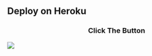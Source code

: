 
## Deploy on Heroku
<h3 align="center">Click The Button</h3>
<a href="https://dashboard.heroku.com/new?button-url=https%3A%2F%2Fgithub.com%2FJuanxo%2Fubotubotan&template=https%3A%2F%2Fgithub.com%2FJuanxo%2Fubotubotan"><img src="https://www.herokucdn.com/deploy/button.svg"></a>
</div>
